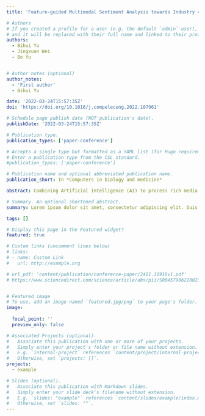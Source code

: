 ```yaml
---
title: 'Feature-guided Multimodal Sentiment Analysis towards Industry 4.0'

# Authors
# If you created a profile for a user (e.g. the default `admin` user), write the username (folder name) here
# and it will be replaced with their full name and linked to their profile.
authors:
  - Bihui Yu
  - Jingxuan Wei
  - Bo Yu


# Author notes (optional)
author_notes:
  - 'First author'
  - Bihui Yu

date: '2022-03-24T15:57:35Z'
doi: 'https://doi.org/10.1016/j.compeleceng.2022.107961'

# Schedule page publish date (NOT publication's date).
publishDate: '2022-03-24T15:57:35Z'

# Publication type.
publication_types: ['paper-conference']

# Accepts a single type but formatted as a YAML list (for Hugo requirements).
# Enter a publication type from the CSL standard.
#publication_types: ['paper-conference']

# Publication name and optional abbreviated publication name.
publication_short: In *Computers in biology and medicine*

abstract: Combining Artificial Intelligence (AI) to process rich media information has become an important part of Industry 4.0. Sentiment recognition in AI aims to analyze user emotions contained in rich media to facilitate service enhancement. Previous research on sentiment recognition has mainly focused on academia, and few have discussed algorithmic applications and innovations in industry. In this paper, we propose a general approach for multimodal sentiment recognition for images and text. The method provides a new approach for processing rich media information by fully considering the internal features of each modality itself as well as the correlations between the modalities. In the dataset constructed in this paper, the accuracy rate is improved by more than 4% compared with the method using single modality. The effectiveness and generality of the method in multimodal sentiment recognition is demonstrated by extending the experiments with a multimodal public dataset.

# Summary. An optional shortened abstract.
summary: Lorem ipsum dolor sit amet, consectetur adipiscing elit. Duis posuere tellus ac convallis placerat. Proin tincidunt magna sed ex sollicitudin condimentum.

tags: []

# Display this page in the Featured widget?
featured: true

# Custom links (uncomment lines below)
# links:
# - name: Custom Link
#   url: http://example.org

# url_pdf: 'content/publication/conference-paper/2411.11916v1.pdf'
# https://www.sciencedirect.com/science/article/abs/pii/S0045790622002373


# Featured image
# To use, add an image named `featured.jpg/png` to your page's folder.
image:
  
  focal_point: ''
  preview_only: false

# Associated Projects (optional).
#   Associate this publication with one or more of your projects.
#   Simply enter your project's folder or file name without extension.
#   E.g. `internal-project` references `content/project/internal-project/index.md`.
#   Otherwise, set `projects: []`.
projects:
  - example

# Slides (optional).
#   Associate this publication with Markdown slides.
#   Simply enter your slide deck's filename without extension.
#   E.g. `slides: "example"` references `content/slides/example/index.md`.
#   Otherwise, set `slides: ""`.
---
```



